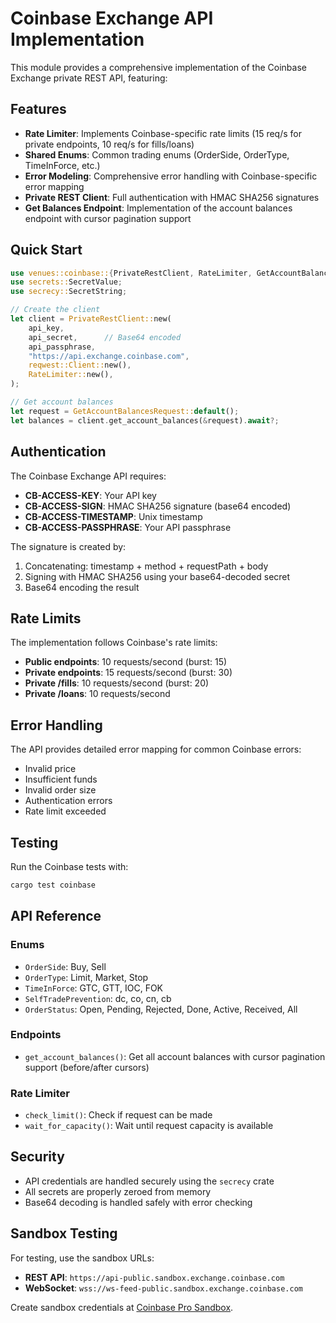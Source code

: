 # Coinbase Exchange API Implementation

This module provides a comprehensive implementation of the Coinbase Exchange private REST API, featuring:

## Features

- **Rate Limiter**: Implements Coinbase-specific rate limits (15 req/s for private endpoints, 10 req/s for fills/loans)
- **Shared Enums**: Common trading enums (OrderSide, OrderType, TimeInForce, etc.)
- **Error Modeling**: Comprehensive error handling with Coinbase-specific error mapping
- **Private REST Client**: Full authentication with HMAC SHA256 signatures
- **Get Balances Endpoint**: Implementation of the account balances endpoint with cursor pagination support

## Quick Start

```rust
use venues::coinbase::{PrivateRestClient, RateLimiter, GetAccountBalancesRequest};
use secrets::SecretValue;
use secrecy::SecretString;

// Create the client
let client = PrivateRestClient::new(
    api_key,
    api_secret,      // Base64 encoded
    api_passphrase,
    "https://api.exchange.coinbase.com",
    reqwest::Client::new(),
    RateLimiter::new(),
);

// Get account balances
let request = GetAccountBalancesRequest::default();
let balances = client.get_account_balances(&request).await?;
```

## Authentication

The Coinbase Exchange API requires:

- **CB-ACCESS-KEY**: Your API key
- **CB-ACCESS-SIGN**: HMAC SHA256 signature (base64 encoded)
- **CB-ACCESS-TIMESTAMP**: Unix timestamp
- **CB-ACCESS-PASSPHRASE**: Your API passphrase

The signature is created by:

1. Concatenating: timestamp + method + requestPath + body
2. Signing with HMAC SHA256 using your base64-decoded secret
3. Base64 encoding the result

## Rate Limits

The implementation follows Coinbase's rate limits:

- **Public endpoints**: 10 requests/second (burst: 15)
- **Private endpoints**: 15 requests/second (burst: 30)
- **Private /fills**: 10 requests/second (burst: 20)
- **Private /loans**: 10 requests/second

## Error Handling

The API provides detailed error mapping for common Coinbase errors:

- Invalid price
- Insufficient funds
- Invalid order size
- Authentication errors
- Rate limit exceeded

## Testing

Run the Coinbase tests with:

```bash
cargo test coinbase
```

## API Reference

### Enums

- `OrderSide`: Buy, Sell
- `OrderType`: Limit, Market, Stop
- `TimeInForce`: GTC, GTT, IOC, FOK
- `SelfTradePrevention`: dc, co, cn, cb
- `OrderStatus`: Open, Pending, Rejected, Done, Active, Received, All

### Endpoints

- `get_account_balances()`: Get all account balances with cursor pagination support (before/after cursors)

### Rate Limiter

- `check_limit()`: Check if request can be made
- `wait_for_capacity()`: Wait until request capacity is available

## Security

- API credentials are handled securely using the `secrecy` crate
- All secrets are properly zeroed from memory
- Base64 decoding is handled safely with error checking

## Sandbox Testing

For testing, use the sandbox URLs:

- **REST API**: `https://api-public.sandbox.exchange.coinbase.com`
- **WebSocket**: `wss://ws-feed-public.sandbox.exchange.coinbase.com`

Create sandbox credentials at [Coinbase Pro Sandbox](https://public.sandbox.exchange.coinbase.com).
